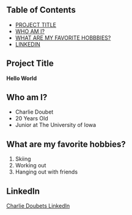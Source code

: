 ## Table of Contents

- [PROJECT TITLE](#Project-Title)
- [WHO AM I?](#Who-am-I?)
- [WHAT ARE MY FAVORITE HOBBBIES?](#What-are-my-favorite-hobbies?)
- [LINKEDIN](#LinkedIn)


## Project Title

**Hello World**

## Who am I?

- Charlie Doubet
- 20 Years Old
- Junior at The University of Iowa

## What are my favorite hobbies? 

1. Skiing
2. Working out
3. Hanging out with friends
   
## LinkedIn

[Charlie Doubets LinkedIn](https://www.linkedin.com/in/charlie-doubet/)
